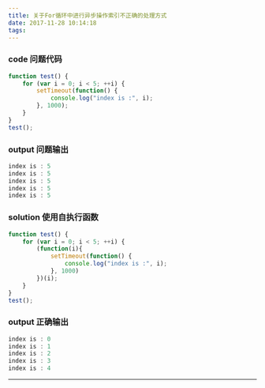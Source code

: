```yaml
---
title: 关于For循环中进行异步操作索引不正确的处理方式
date: 2017-11-28 10:14:18
tags:
---
```

### code 问题代码
```js
function test() {
    for (var i = 0; i < 5; ++i) {
        setTimeout(function() {
            console.log("index is :", i);
        }, 1000);
    }
}
test();
```
### output 问题输出
```js
index is : 5
index is : 5
index is : 5
index is : 5
index is : 5
```

### solution 使用自执行函数
```js
function test() {
    for (var i = 0; i < 5; ++i) {
        (function(i){
	        setTimeout(function() {
	            console.log("index is :", i);
	        }, 1000)
        })(i);
    }
}
test();
```

### output 正确输出
```js
index is : 0
index is : 1
index is : 2
index is : 3
index is : 4
```


---